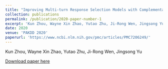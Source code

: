 ```yaml
---
title: "Improving Multi-turn Response Selection Models with Complementary Last-Utterance Selection by Instance Weighting"
collection: publications
permalink: /publication/2020-paper-number-1
excerpt: 'Kun Zhou, Wayne Xin Zhao, Yutao Zhu, Ji-Rong Wen, Jingsong Yu'
date: 2020
venue: 'PAKDD 2020'
paperurl: 'https://www.ncbi.nlm.nih.gov/pmc/articles/PMC7206249/'
---
```

Kun Zhou, Wayne Xin Zhao, Yutao Zhu, Ji-Rong Wen, Jingsong Yu

[Download paper here](https://www.ncbi.nlm.nih.gov/pmc/articles/PMC7206249/)
